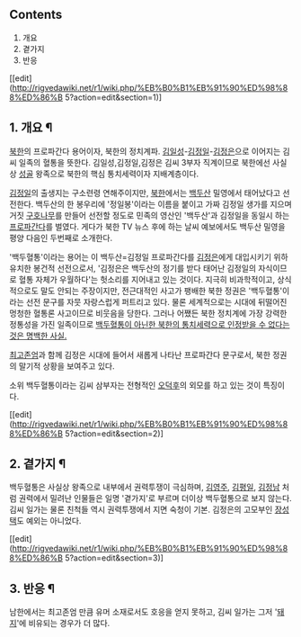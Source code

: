 ## Contents

    

1. 개요 
2. 곁가지 
3. 반응 

[[edit](http://rigvedawiki.net/r1/wiki.php/%EB%B0%B1%EB%91%90%ED%98%88%ED%86%B
5?action=edit&section=1)]

## 1. 개요 ¶

[북한](%EB%B6%81%ED%95%9C.md)의 프로파간다 용어이자, 북한의 정치계파. [김일성](%EA%B9%80%EC%9D%BC%EC%84%B1.md)-[김정일](%EA%B9%80%EC%A0%95%EC%9D%BC.md)-[김정은](%EA%B9%80%EC%A0%95%EC%9D%80.md)으로 이어지는 김씨 일족의 혈통을 뜻한다. 김일성,김정일,김정은 김씨 3부자 직계이므로 북한에선 사실상
[성골](%EC%84%B1%EA%B3%A8.md) 왕족으로 북한의 핵심 통치세력이자 지배계층이다.

  

[김정일](%EA%B9%80%EC%A0%95%EC%9D%BC.md)의 출생지는 구소련령 연해주이지만,
[북한](%EB%B6%81%ED%95%9C.md)에서는 [백두산](%EB%B0%B1%EB%91%90%EC%82%B0.md)
밀영에서 태어났다고 선전한다. 백두산의 한 봉우리에 '정일봉'이라는 이름을 붙이고 가짜 김정일 생가를 지으며 거짓
[구호나무](%EA%B5%AC%ED%98%B8%EB%82%98%EB%AC%B4.md)를 만들어 선전할 정도로 민족의 영산인 '백두산'과
김정일을 동일시 하는 [프로파간다](%ED%94%84%EB%A1%9C%ED%8C%8C%EA%B0%84%EB%8B%A4.md)를 벌였다.
게다가 북한 TV 뉴스 후에 하는 날씨 예보에서도 백두산 밀영을 평양 다음인 두번째로 소개한다.

  

'백두혈통'이라는 용어는 이 백두산=김정일 프로파간다를 [김정은](%EA%B9%80%EC%A0%95%EC%9D%80.md)에게
대입시키기 위하 유치한 봉건적 선전으로서, '김정은은 백두산의 정기를 받다 태어난 김정일의 자식이므로 혈통 자체가 우월하다'는 헛소리를
지어내고 있는 것이다. 지극히 비과학적이고, 상식적으로도 말도 안되는 주장이지만, 전근대적인 사고가 팽배한 북한 정권은 '백두혈통'이라는
선전 문구를 자뭇 자랑스럽게 퍼트리고 있다. 물론 세계적으로는 시대에 뒤떨어진 멍청한 혈통론 사고이므로 비웃음을 당한다. 그러나 어쨌든 북한
정치계에 가장 강력한 정통성을 가진 일족이므로 [백두혈통이 아닌한 북한의 통치세력으로 인정받을 수 없다는 것은 명백한
사실.](http://news.khan.co.kr/kh_news/khan_art_view.html?artid=201112202205385)

  

[최고존엄](%EC%B5%9C%EA%B3%A0%EC%A1%B4%EC%97%84.md)과 함께 김정은 시대에 들어서 새롭게 나타난
프로파간다 문구로서, 북한 정권의 말기적 상황을 보여주고 있다.

  

소위 백두혈통이라는 김씨 삼부자는 전형적인 [오덕후](%EC%98%A4%EB%8D%95%ED%9B%84.md)의 외모를 하고 있는 것이
특징이다.

  

[[edit](http://rigvedawiki.net/r1/wiki.php/%EB%B0%B1%EB%91%90%ED%98%88%ED%86%B
5?action=edit&section=2)]

## 2. 곁가지 ¶

백두혈통은 사실상 왕족으로 내부에서 권력투쟁이 극심하며, [김영주](%EA%B9%80%EC%98%81%EC%A3%BC.md),
[김평일](%EA%B9%80%ED%8F%89%EC%9D%BC.md),
[김정남](%EA%B9%80%EC%A0%95%EB%82%A8.md) 처럼 권력에서 밀려난 인물들은 일명 '곁가지'로 부르며 더이상
백두혈통으로 보지 않는다. 김씨 일가는 물론 친척들 역시 권력투쟁에서 지면 숙청이 기본. 김정은의 고모부인
[장성택](%EC%9E%A5%EC%84%B1%ED%83%9D.md)도 예외는 아니었다.

  

[[edit](http://rigvedawiki.net/r1/wiki.php/%EB%B0%B1%EB%91%90%ED%98%88%ED%86%B
5?action=edit&section=3)]

## 3. 반응 ¶

남한에서는 최고존엄 만큼 유머 소재로서도 호응을 얻지 못하고, 김씨 일가는 그저 '[돼지](%EB%8F%BC%EC%A7%80.md)'에
비유되는 경우가 더 많다.

